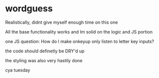 # wordguess

Realistically, didnt give myself enough time on this one

All the base functionality works and Im solid on the logic and JS portion

one JS question: How do I make onkeyup only listen to letter key inputs?

the code should definetly be DRY'd up 

the styling was also very hastily done

cya tuesday